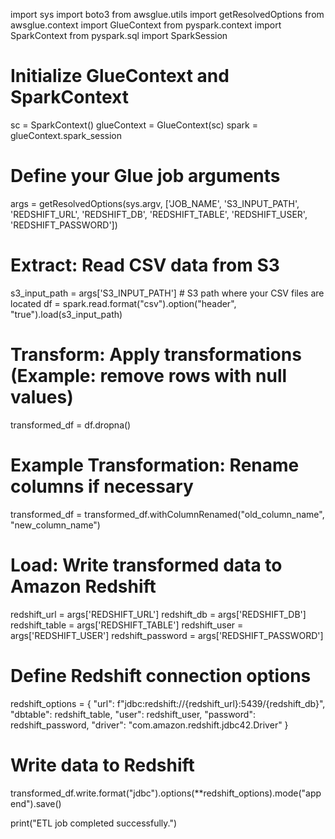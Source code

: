 import sys
import boto3
from awsglue.utils import getResolvedOptions
from awsglue.context import GlueContext
from pyspark.context import SparkContext
from pyspark.sql import SparkSession

# Initialize GlueContext and SparkContext
sc = SparkContext()
glueContext = GlueContext(sc)
spark = glueContext.spark_session

# Define your Glue job arguments
args = getResolvedOptions(sys.argv, ['JOB_NAME', 'S3_INPUT_PATH', 'REDSHIFT_URL', 'REDSHIFT_DB', 'REDSHIFT_TABLE', 'REDSHIFT_USER', 'REDSHIFT_PASSWORD'])

# Extract: Read CSV data from S3
s3_input_path = args['S3_INPUT_PATH']  # S3 path where your CSV files are located
df = spark.read.format("csv").option("header", "true").load(s3_input_path)

# Transform: Apply transformations (Example: remove rows with null values)
transformed_df = df.dropna()

# Example Transformation: Rename columns if necessary
transformed_df = transformed_df.withColumnRenamed("old_column_name", "new_column_name")

# Load: Write transformed data to Amazon Redshift
redshift_url = args['REDSHIFT_URL']
redshift_db = args['REDSHIFT_DB']
redshift_table = args['REDSHIFT_TABLE']
redshift_user = args['REDSHIFT_USER']
redshift_password = args['REDSHIFT_PASSWORD']

# Define Redshift connection options
redshift_options = {
    "url": f"jdbc:redshift://{redshift_url}:5439/{redshift_db}",
    "dbtable": redshift_table,
    "user": redshift_user,
    "password": redshift_password,
    "driver": "com.amazon.redshift.jdbc42.Driver"
}

# Write data to Redshift 
transformed_df.write.format("jdbc").options(**redshift_options).mode("append").save()

print("ETL job completed successfully.")
